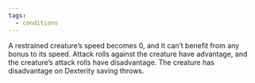 ```yaml
---
tags:
  - conditions
---
```

A restrained creature’s speed becomes 0, and it can’t benefit from any bonus to its speed.
Attack rolls against the creature have advantage, and the creature’s attack rolls have disadvantage.
The creature has disadvantage on Dexterity saving throws.

